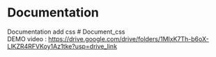 # Documentation
Documentation add css
#   D o c u m e n t _ c s s <Br>
 
 DEMO video : https://drive.google.com/drive/folders/1MIxK7Th-b6oX-LlKZR4RFVKoy1Az1tke?usp=drive_link
